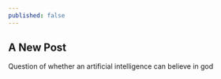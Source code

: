 ```yaml
---
published: false
---
```

## A New Post

Question of whether an artificial intelligence can believe in god
